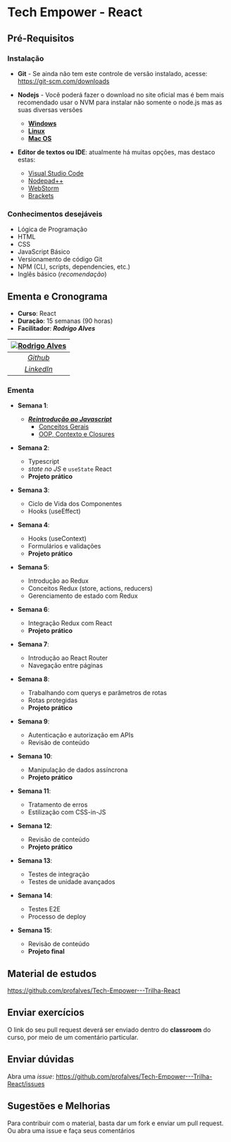 # Tech Empower - React

## Pré-Requisitos

### Instalação

- **Git** - Se ainda não tem este controle de versão instalado, acesse: <https://git-scm.com/downloads>

- **Nodejs** - Você poderá fazer o download no site oficial mas é bem mais recomendado usar o NVM para instalar não somente o node.js mas as suas diversas versões
  - [**Windows**](https://github.com/coreybutler/nvm-windows)
  - [**Linux**](https://github.com/nvm-sh/nvm#installing-and-updating)
  - [**Mac OS**](https://tecadmin.net/install-nvm-macos-with-homebrew/)

- **Editor de textos ou IDE**: atualmente há muitas opções, mas destaco estas:
  - [Visual Studio Code](https://code.visualstudio.com/)
  - [Nodepad++](https://notepad-plus-plus.org/)
  - [WebStorm](https://www.jetbrains.com)
  - [Brackets](https://brackets.io/)

### Conhecimentos desejáveis

- Lógica de Programação
- HTML
- CSS
- JavaScript Básico
- Versionamento de código Git
- NPM (CLI, scripts, dependencies, etc.)
- Inglês básico (*recomendação*)

## Ementa e Cronograma

- **Curso**: React
- **Duração**: 15 semanas (90 horas)
- **Facilitador**: ***Rodrigo Alves***

| [![Rodrigo Alves](https://avatars.githubusercontent.com/u/2893710)](https://github.com/profalves) |
| :-----------------------------------------------------------------------------------------------: |
|                             [*Github*](https://github.com/profalves)                              |
|                    [*LinkedIn*](https://www.linkedin.com/in/rodrigoalvesdev/)                     |

### Ementa

- **Semana 1**:
  - [***Reintrodução ao Javascript***](https://developer.mozilla.org/pt-BR/docs/Web/JavaScript/Language_Overview)
    - [Conceitos Gerais](semana-1/introJS-1.md) 
    - [OOP, Contexto e Closures](semana-1/introJS-2.md)
  

- **Semana 2**: 
  - Typescript
  - *state no JS* e `useState` React
  - **Projeto prático**

- **Semana 3**: 
  - Ciclo de Vida dos Componentes
  - Hooks (useEffect)

- **Semana 4**: 
  - Hooks (useContext)
  - Formulários e validações
  - **Projeto prático**

- **Semana 5**: 
  - Introdução ao Redux
  - Conceitos Redux (store, actions, reducers)
  - Gerenciamento de estado com Redux

- **Semana 6**: 
  - Integração Redux com React
  - **Projeto prático**

- **Semana 7**: 
  - Introdução ao React Router
  - Navegação entre páginas

- **Semana 8**: 
  - Trabalhando com querys e parâmetros de rotas
  - Rotas protegidas
  - **Projeto prático**

- **Semana 9**: 
  - Autenticação e autorização em APIs
  - Revisão de conteúdo

- **Semana 10**: 
  - Manipulação de dados assíncrona
  - **Projeto prático**

- **Semana 11**: 
  - Tratamento de erros
  - Estilização com CSS-in-JS

- **Semana 12**: 
  - Revisão de conteúdo
  - **Projeto prático**

- **Semana 13**: 
  - Testes de integração
  - Testes de unidade avançados

- **Semana 14**: 
  - Testes E2E
  - Processo de deploy

- **Semana 15**: 
  - Revisão de conteúdo
  - **Projeto final**

## Material de estudos

<https://github.com/profalves/Tech-Empower---Trilha-React>

## Enviar exercícios

O link do seu pull request deverá ser enviado dentro do **classroom** do curso, por meio de um comentário particular.

## Enviar dúvidas

Abra uma *issue*: <https://github.com/profalves/Tech-Empower---Trilha-React/issues>

## Sugestões e Melhorias

Para contribuir com o material, basta dar um fork e enviar um pull request. Ou abra uma issue e faça seus comentários
